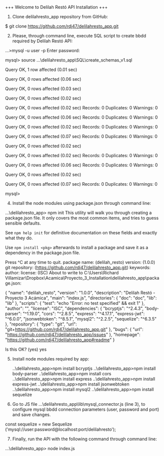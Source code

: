 +++ Welcome to Delilah Restó API Installation +++

1. Clone delilahresto_app repository from GitHub:

$ git clone https://github.com/rdj47/delilahresto_app.git



2. Please, through command line, execute SQL script to create bbdd required by Delilah Restó API:

...>mysql -u user -p
Enter password:

mysql> source ...\delilahresto_app\SQL\create_schemas_v1.sql

Query OK, 1 row affected (0.01 sec)

Query OK, 0 rows affected (0.06 sec)

Query OK, 0 rows affected (0.03 sec)

Query OK, 0 rows affected (0.02 sec)

Query OK, 0 rows affected (0.02 sec)
Records: 0  Duplicates: 0  Warnings: 0

Query OK, 0 rows affected (0.06 sec)
Records: 0  Duplicates: 0  Warnings: 0

Query OK, 0 rows affected (0.02 sec)
Records: 0  Duplicates: 0  Warnings: 0

Query OK, 0 rows affected (0.07 sec)
Records: 0  Duplicates: 0  Warnings: 0

Query OK, 0 rows affected (0.02 sec)

Query OK, 0 rows affected (0.02 sec)
Records: 0  Duplicates: 0  Warnings: 0

Query OK, 0 rows affected (0.06 sec)
Records: 0  Duplicates: 0  Warnings: 0

Query OK, 0 rows affected (0.02 sec)

Query OK, 0 rows affected (0.07 sec)
Records: 0  Duplicates: 0  Warnings: 0

mysql>



4. Install the node modules using package.json through command line:

...\delilahresto_app> npm init
This utility will walk you through creating a package.json file.
It only covers the most common items, and tries to guess sensible defaults.

See `npm help init` for definitive documentation on these fields
and exactly what they do.

Use `npm install <pkg>` afterwards to install a package and
save it as a dependency in the package.json file.

Press ^C at any time to quit.
package name: (delilah_resto)
version: (1.0.0)
git repository: (https://github.com/rdj47/delilahresto_app.git)
keywords:
author:
license: (ISC)
About to write to C:\Users\Richard Villamizar\Dropbox\Acamica\Proyecto_3_Installation\delilahresto_app\package.json:

{
  "name": "delilah_resto",
  "version": "1.0.0",
  "description": "Delilah Restó - Proyecto 3 Acámica",
  "main": "index.js",
  "directories": {
    "doc": "doc",
    "lib": "lib"
  },
  "scripts": {
    "test": "echo \"Error: no test specified\" && exit 1"
  },
  "author": "",
  "license": "ISC",
  "dependencies": {
    "bcryptjs": "^2.4.3",
    "body-parser": "^1.19.0",
    "cors": "^2.8.5",
    "express": "^4.17.1",
    "express-jwt": "^6.0.0",
    "jsonwebtoken": "^8.5.1",
    "mysql2": "^2.2.5",
    "sequelize": "^6.3.5"
  },
  "repository": {
    "type": "git",
    "url": "git+https://github.com/rdj47/delilahresto_app.git"
  },
  "bugs": {
    "url": "https://github.com/rdj47/delilahresto_app/issues"
  },
  "homepage": "https://github.com/rdj47/delilahresto_app#readme"
}


Is this OK? (yes) yes



5. Install node modules required by app:

    ..\delilahresto_app>npm install bcryptjs
    ..\delilahresto_app>npm install body-parser
    ..\delilahresto_app>npm install cors
    ..\delilahresto_app>npm install express
    ..\delilahresto_app>npm install express-jwt
    ..\delilahresto_app>npm install jsonwebtoken
    ..\delilahresto_app>npm install mysql2
    ..\delilahresto_app>npm install sequelize



6. Go to JS file ...\delilahresto_app\lib\mysql_connector.js (line 3), to configure mysql bbdd connection parameters (user, password and port) and save changes.

const sequelize = new Sequelize ('mysql://user:password@localhost:port/delilahresto');  



7. Finally, run the API with the following command through command line:

...\delilahresto_app> node index.js
